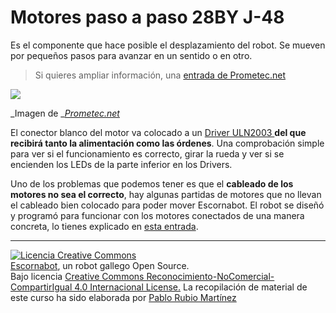# Motores paso a paso 28BY J-48

Es el componente que hace posible el desplazamiento del robot. Se mueven por pequeños pasos para avanzar en un sentido o en otro.

> Si quieres ampliar información, una [entrada de Prometec.net](https://www.prometec.net/motores-paso-a-paso/)

![](https://www.prometec.net/wp-content/uploads/2015/06/450px-Stepper_motor-300x225.jpg)

_Imagen de _[_Prometec.net_](https://www.prometec.net/)

El conector blanco del motor va colocado a un [Driver ULN2003 ](/chapter1/drivers-uln2003.md)**del que recibirá tanto la alimentación como las órdenes**. Una comprobación simple para ver si el funcionamiento es correcto, girar la rueda y ver si se encienden los LEDs de la parte inferior en los Drivers.

Uno de los problemas que podemos tener es que el **cableado de los motores no sea el correcto**, hay algunas partidas de motores que no llevan el cableado bien colocado para poder mover Escornabot. El robot se diseñó y programó para funcionar con los motores conectados de una manera concreta, lo tienes explicado en [esta entrada](https://pablorubma.cc/problemas-con-motores-mal-cableados/).

---

[![Licencia Creative Commons](https://licensebuttons.net/l/by-nc-sa/4.0/80x15.png)](https://creativecommons.org/licenses/by-nc-sa/4.0/)  
[Escornabot](http://escornabot.com/web/), un robot gallego Open Source.  
Bajo licencia [Creative Commons Reconocimiento-NoComercial-CompartirIgual 4.0 Internacional License.](https://creativecommons.org/licenses/by-nc-sa/4.0/)
La recopilación de material de este curso ha sido elaborada por [Pablo Rubio Martínez](https://legacy.gitbook.com/@pablorubiomartinez)



